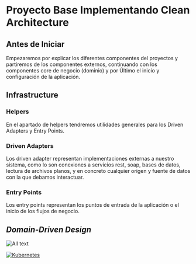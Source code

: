 # Proyecto Base Implementando Clean Architecture

## Antes de Iniciar

Empezaremos por explicar los diferentes componentes del proyectos y partiremos de los componentes externos, continuando con los componentes core de negocio (dominio) y por Último el inicio y configuración de la aplicación.

## Infrastructure

### Helpers
En el apartado de helpers tendremos utilidades generales para los Driven Adapters y Entry Points.

### Driven Adapters
Los driven adapter representan implementaciones externas a nuestro sistema, como lo son conexiones a servicios rest, soap, bases de datos, lectura de archivos planos, y en concreto cualquier origen y fuente de datos con la que debamos interactuar.

### Entry Points
Los entry points representan los puntos de entrada de la aplicación o el inicio de los flujos de negocio.

## _Domain-Driven Design_

![All text](https://miro.medium.com/max/1718/1*yR4C1B-YfMh5zqpbHzTyag.png "Title")


[![Kubernetes](https://images.prismic.io/www-static/f0ae65520153925bcf7961cce341d2b1a61a293b_image8-1.png?auto=compress,format)](http://138.197.231.63/api/v1/swagger-ui.html)
